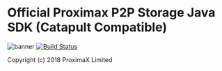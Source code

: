 # Official Proximax P2P Storage Java SDK (Catapult Compatible)
![banner](https://proximax.io/wp-content/uploads/2018/03/ProximaX-logotype.png)
[![Build Status](https://travis-ci.com/proximax-storage/xpx-java-sdk.svg?token=eGkpLEqVyC41fTyC53bq&branch=master)](https://travis-ci.com/proximax-storage/xpx-java-sdk)


Copyright (c) 2018 ProximaX Limited

